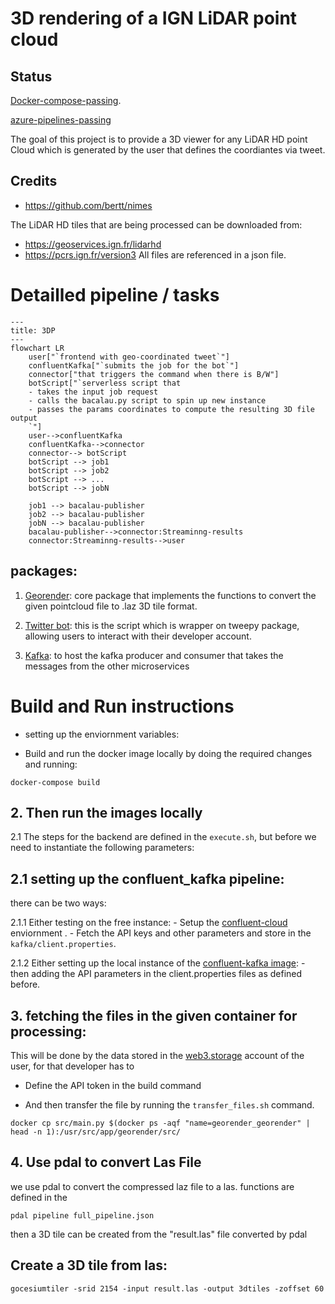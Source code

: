 # 3D rendering of a IGN LiDAR point cloud

## Status

[Docker-compose-passing](https://github.com/The-Extra-Project/lidarhdpip/actions/workflows/test-docker-build.yml/badge.svg).

[azure-pipelines-passing]()


The goal of this project is to provide a 3D viewer for any LiDAR HD point Cloud which is generated by the user that defines the coordiantes via tweet.

## Credits 
- https://github.com/bertt/nimes

The LiDAR HD tiles that are being processed can be downloaded from:
- https://geoservices.ign.fr/lidarhd
- https://pcrs.ign.fr/version3
All files are referenced in a json file.

# Detailled pipeline / tasks

```mermaid
---
title: 3DP
---
flowchart LR
    user["`frontend with geo-coordinated tweet`"]
    confluentKafka["`submits the job for the bot`"]
    connector["that triggers the command when there is B/W"]
    botScript["`serverless script that
    - takes the input job request
    - calls the bacalau.py script to spin up new instance
    - passes the params coordinates to compute the resulting 3D file output
    `"]
    user-->confluentKafka
    confluentKafka-->connector
    connector--> botScript
    botScript --> job1
    botScript --> job2
    botScript --> ...
    botScript --> jobN

    job1 --> bacalau-publisher
    job2 --> bacalau-publisher
    jobN --> bacalau-publisher
    bacalau-publisher-->connector:Streaminng-results
    connector:Streaminng-results-->user
```

## packages:

1. [Georender](./georender/): core package that implements the functions to convert the given pointcloud file to .laz 3D tile format.

2. [Twitter bot](./twitter_bot/): this is the script which is wrapper on tweepy package, allowing users to interact with their developer account.


3. [Kafka](./kafka/): to host the kafka producer and consumer that takes the messages from the other microservices


# Build and Run instructions


- setting up the enviornment variables: 

-  Build and run the docker image locally by doing the required changes and running:
```console
docker-compose build
``` 


## 2. Then run the images locally 

2.1 The steps for the backend are defined in the `execute.sh`, but before we need to instantiate the following parameters:


## 2.1 setting up the confluent_kafka pipeline:
there can be two ways: 

2.1.1 Either testing on the free instance:
    - Setup the [confluent-cloud]() enviornment .
    - Fetch the API keys and other parameters and store in the `kafka/client.properties`.

2.1.2 Either setting up the local instance of the [confluent-kafka image](https://hub.docker.com/r/confluentinc/cp-kafka/): 
    - then adding the API parameters in the client.properties files as defined before.

## 3. fetching the files in the given container for processing: 

This will be done by the data stored in the [web3.storage]() account of the user, for that developer has to 

- Define the API token in the build command

- And then transfer the file by running the `transfer_files.sh` command.

```console
docker cp src/main.py $(docker ps -aqf "name=georender_georender" | head -n 1):/usr/src/app/georender/src/
```
## 4.  Use pdal to convert Las File

we use pdal to convert the compressed laz file to a las. functions are defined in the  
```console
pdal pipeline full_pipeline.json
```
then a 3D tile can be created from the "result.las" file converted by pdal
## Create a 3D tile from las: 



```console
gocesiumtiler -srid 2154 -input result.las -output 3dtiles -zoffset 60
```
